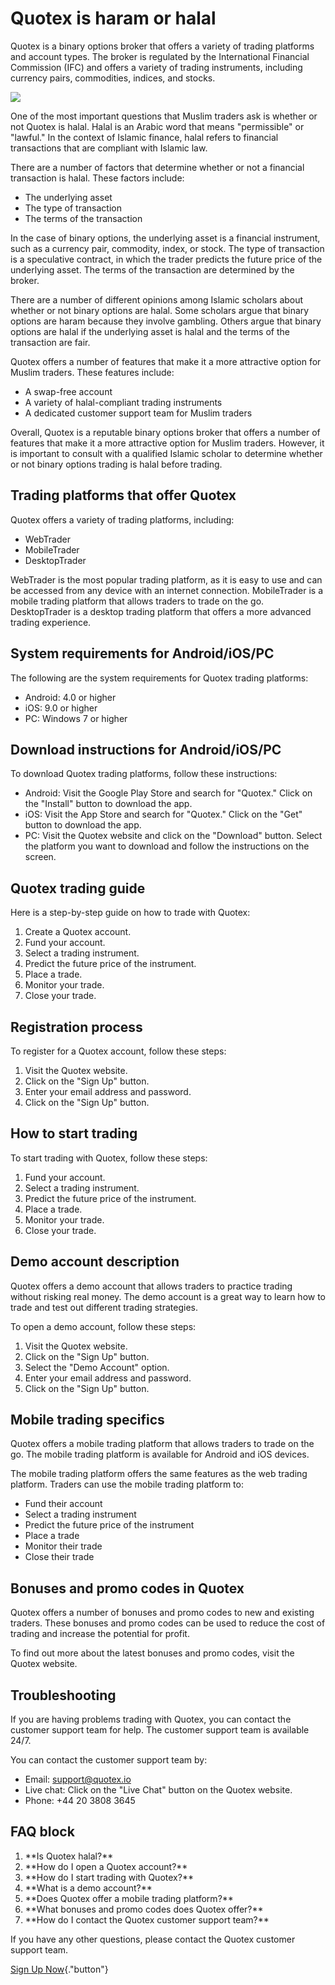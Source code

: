 # Quotex is haram or halal

Quotex is a binary options broker that offers a variety of trading
platforms and account types. The broker is regulated by the
International Financial Commission (IFC) and offers a variety of trading
instruments, including currency pairs, commodities, indices, and stocks.

[![](https://static.quotex.io/files/4_en/300_250.jpg)](https://traff.sbs/brokerqxlid)

One of the most important questions that Muslim traders ask is whether
or not Quotex is halal. Halal is an Arabic word that means
"permissible" or "lawful." In the context of Islamic
finance, halal refers to financial transactions that are compliant with
Islamic law.

There are a number of factors that determine whether or not a financial
transaction is halal. These factors include:

-   The underlying asset
-   The type of transaction
-   The terms of the transaction

In the case of binary options, the underlying asset is a financial
instrument, such as a currency pair, commodity, index, or stock. The
type of transaction is a speculative contract, in which the trader
predicts the future price of the underlying asset. The terms of the
transaction are determined by the broker.

There are a number of different opinions among Islamic scholars about
whether or not binary options are halal. Some scholars argue that binary
options are haram because they involve gambling. Others argue that
binary options are halal if the underlying asset is halal and the terms
of the transaction are fair.

Quotex offers a number of features that make it a more attractive option
for Muslim traders. These features include:

-   A swap-free account
-   A variety of halal-compliant trading instruments
-   A dedicated customer support team for Muslim traders

Overall, Quotex is a reputable binary options broker that offers a
number of features that make it a more attractive option for Muslim
traders. However, it is important to consult with a qualified Islamic
scholar to determine whether or not binary options trading is halal
before trading.

## Trading platforms that offer Quotex

Quotex offers a variety of trading platforms, including:

-   WebTrader
-   MobileTrader
-   DesktopTrader

WebTrader is the most popular trading platform, as it is easy to use and
can be accessed from any device with an internet connection.
MobileTrader is a mobile trading platform that allows traders to trade
on the go. DesktopTrader is a desktop trading platform that offers a
more advanced trading experience.

## System requirements for Android/iOS/PC

The following are the system requirements for Quotex trading platforms:

-   Android: 4.0 or higher
-   iOS: 9.0 or higher
-   PC: Windows 7 or higher

## Download instructions for Android/iOS/PC

To download Quotex trading platforms, follow these instructions:

-   Android: Visit the Google Play Store and search for "Quotex."
    Click on the "Install" button to download the app.
-   iOS: Visit the App Store and search for "Quotex." Click on the
    "Get" button to download the app.
-   PC: Visit the Quotex website and click on the "Download"
    button. Select the platform you want to download and follow the
    instructions on the screen.

## Quotex trading guide

Here is a step-by-step guide on how to trade with Quotex:

1.  Create a Quotex account.
2.  Fund your account.
3.  Select a trading instrument.
4.  Predict the future price of the instrument.
5.  Place a trade.
6.  Monitor your trade.
7.  Close your trade.

## Registration process

To register for a Quotex account, follow these steps:

1.  Visit the Quotex website.
2.  Click on the "Sign Up" button.
3.  Enter your email address and password.
4.  Click on the "Sign Up" button.

## How to start trading

To start trading with Quotex, follow these steps:

1.  Fund your account.
2.  Select a trading instrument.
3.  Predict the future price of the instrument.
4.  Place a trade.
5.  Monitor your trade.
6.  Close your trade.

## Demo account description

Quotex offers a demo account that allows traders to practice trading
without risking real money. The demo account is a great way to learn how
to trade and test out different trading strategies.

To open a demo account, follow these steps:

1.  Visit the Quotex website.
2.  Click on the "Sign Up" button.
3.  Select the "Demo Account" option.
4.  Enter your email address and password.
5.  Click on the "Sign Up" button.

## Mobile trading specifics

Quotex offers a mobile trading platform that allows traders to trade on
the go. The mobile trading platform is available for Android and iOS
devices.

The mobile trading platform offers the same features as the web trading
platform. Traders can use the mobile trading platform to:

-   Fund their account
-   Select a trading instrument
-   Predict the future price of the instrument
-   Place a trade
-   Monitor their trade
-   Close their trade

## Bonuses and promo codes in Quotex

Quotex offers a number of bonuses and promo codes to new and existing
traders. These bonuses and promo codes can be used to reduce the cost of
trading and increase the potential for profit.

To find out more about the latest bonuses and promo codes, visit the
Quotex website.

## Troubleshooting

If you are having problems trading with Quotex, you can contact the
customer support team for help. The customer support team is available
24/7.

You can contact the customer support team by:

-   Email: support@quotex.io
-   Live chat: Click on the "Live Chat" button on the Quotex
    website.
-   Phone: +44 20 3808 3645

## FAQ block

1.  \*\*Is Quotex halal?\*\*
2.  \*\*How do I open a Quotex account?\*\*
3.  \*\*How do I start trading with Quotex?\*\*
4.  \*\*What is a demo account?\*\*
5.  \*\*Does Quotex offer a mobile trading platform?\*\*
6.  \*\*What bonuses and promo codes does Quotex offer?\*\*
7.  \*\*How do I contact the Quotex customer support team?\*\*

If you have any other questions, please contact the Quotex customer
support team.

[Sign Up Now](\%22https://traff.sbs/brokerqxsignup\%22){."button"}

